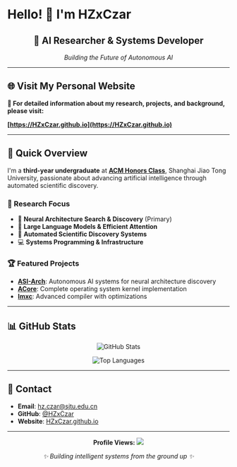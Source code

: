 # Hello! 👋 I'm HZxCzar

<div align="center">
  <h2>🤖 AI Researcher & Systems Developer</h2>
  <p><em>Building the Future of Autonomous AI</em></p>
</div>

---

## 🌐 Visit My Personal Website

**📖 For detailed information about my research, projects, and background, please visit:**

**[https://HZxCzar.github.io](https://HZxCzar.github.io)**

---

## 🚀 Quick Overview

I'm a **third-year undergraduate** at [**ACM Honors Class**](https://acm.sjtu.edu.cn/home), Shanghai Jiao Tong University, passionate about advancing artificial intelligence through automated scientific discovery.

### 🔬 Research Focus
- 🤖 **Neural Architecture Search & Discovery** (Primary)
- 🧠 **Large Language Models & Efficient Attention**
- 🔄 **Automated Scientific Discovery Systems**
- 💻 **Systems Programming & Infrastructure**

### 🏆 Featured Projects
- **[ASI-Arch](https://github.com/GAIR-NLP/ASI-Arch)**: Autonomous AI systems for neural architecture discovery
- **[ACore](https://github.com/HZxCzar/ACore)**: Complete operating system kernel implementation
- **[Imxc](https://github.com/HZxCzar/Imxc)**: Advanced compiler with optimizations

---

## 📊 GitHub Stats

<p align="center">
  <img src="https://github-readme-stats.vercel.app/api?username=HZxCzar&show_icons=true&theme=tokyonight&include_all_commits=true&count_private=true" alt="GitHub Stats" />
</p>

<p align="center">
  <img src="https://github-readme-stats.vercel.app/api/top-langs/?username=HZxCzar&layout=compact&theme=tokyonight" alt="Top Languages" />
</p>

---

## 🤝 Contact

- **Email**: [hz.czar@sjtu.edu.cn](mailto:hz.czar@sjtu.edu.cn)
- **GitHub**: [@HZxCzar](https://github.com/HZxCzar)
- **Website**: [HZxCzar.github.io](https://HZxCzar.github.io)

---

<div align="center">
  
**Profile Views:** ![](https://komarev.com/ghpvc/?username=HZxCzar&color=blueviolet)

*✨ Building intelligent systems from the ground up ✨*

</div>